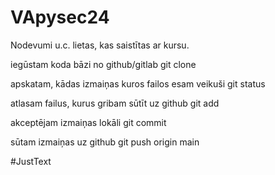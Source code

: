 # VApysec24
Nodevumi u.c. lietas, kas saistītas ar kursu. 


iegūstam koda bāzi no github/gitlab
git clone <repository url>
 
apskatam, kādas izmaiņas kuros failos esam veikuši
git status
 
atlasam failus, kurus gribam sūtīt uz github
git add
 
akceptējam izmaiņas lokāli
git commit
 
sūtam izmaiņas uz github
git push origin main



#JustText
